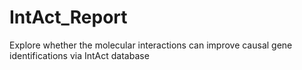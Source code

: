 # IntAct_Report
Explore whether the molecular interactions can improve causal gene identifications via IntAct database
